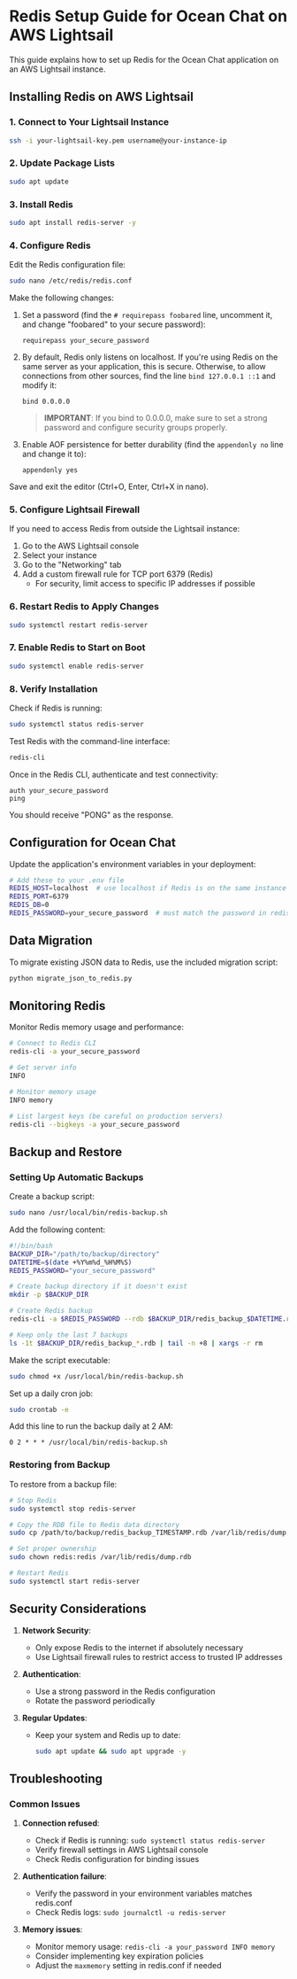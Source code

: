 # Redis Setup Guide for Ocean Chat on AWS Lightsail

This guide explains how to set up Redis for the Ocean Chat application on an AWS Lightsail instance.

## Installing Redis on AWS Lightsail

### 1. Connect to Your Lightsail Instance

```bash
ssh -i your-lightsail-key.pem username@your-instance-ip
```

### 2. Update Package Lists

```bash
sudo apt update
```

### 3. Install Redis

```bash
sudo apt install redis-server -y
```

### 4. Configure Redis

Edit the Redis configuration file:

```bash
sudo nano /etc/redis/redis.conf
```

Make the following changes:

1. Set a password (find the `# requirepass foobared` line, uncomment it, and change "foobared" to your secure password):
   ```
   requirepass your_secure_password
   ```

2. By default, Redis only listens on localhost. If you're using Redis on the same server as your application, this is secure. Otherwise, to allow connections from other sources, find the line `bind 127.0.0.1 ::1` and modify it:
   ```
   bind 0.0.0.0
   ```
   
   > **IMPORTANT**: If you bind to 0.0.0.0, make sure to set a strong password and configure security groups properly.

3. Enable AOF persistence for better durability (find the `appendonly no` line and change it to):
   ```
   appendonly yes
   ```

Save and exit the editor (Ctrl+O, Enter, Ctrl+X in nano).

### 5. Configure Lightsail Firewall

If you need to access Redis from outside the Lightsail instance:

1. Go to the AWS Lightsail console
2. Select your instance
3. Go to the "Networking" tab
4. Add a custom firewall rule for TCP port 6379 (Redis)
   - For security, limit access to specific IP addresses if possible

### 6. Restart Redis to Apply Changes

```bash
sudo systemctl restart redis-server
```

### 7. Enable Redis to Start on Boot

```bash
sudo systemctl enable redis-server
```

### 8. Verify Installation

Check if Redis is running:

```bash
sudo systemctl status redis-server
```

Test Redis with the command-line interface:

```bash
redis-cli
```

Once in the Redis CLI, authenticate and test connectivity:

```
auth your_secure_password
ping
```

You should receive "PONG" as the response.

## Configuration for Ocean Chat

Update the application's environment variables in your deployment:

```bash
# Add these to your .env file
REDIS_HOST=localhost  # use localhost if Redis is on the same instance
REDIS_PORT=6379
REDIS_DB=0
REDIS_PASSWORD=your_secure_password  # must match the password in redis.conf
```

## Data Migration

To migrate existing JSON data to Redis, use the included migration script:

```bash
python migrate_json_to_redis.py
```

## Monitoring Redis

Monitor Redis memory usage and performance:

```bash
# Connect to Redis CLI
redis-cli -a your_secure_password

# Get server info
INFO

# Monitor memory usage
INFO memory

# List largest keys (be careful on production servers)
redis-cli --bigkeys -a your_secure_password
```

## Backup and Restore

### Setting Up Automatic Backups

Create a backup script:

```bash
sudo nano /usr/local/bin/redis-backup.sh
```

Add the following content:

```bash
#!/bin/bash
BACKUP_DIR="/path/to/backup/directory"
DATETIME=$(date +%Y%m%d_%H%M%S)
REDIS_PASSWORD="your_secure_password"

# Create backup directory if it doesn't exist
mkdir -p $BACKUP_DIR

# Create Redis backup
redis-cli -a $REDIS_PASSWORD --rdb $BACKUP_DIR/redis_backup_$DATETIME.rdb

# Keep only the last 7 backups
ls -1t $BACKUP_DIR/redis_backup_*.rdb | tail -n +8 | xargs -r rm
```

Make the script executable:

```bash
sudo chmod +x /usr/local/bin/redis-backup.sh
```

Set up a daily cron job:

```bash
sudo crontab -e
```

Add this line to run the backup daily at 2 AM:

```
0 2 * * * /usr/local/bin/redis-backup.sh
```

### Restoring from Backup

To restore from a backup file:

```bash
# Stop Redis
sudo systemctl stop redis-server

# Copy the RDB file to Redis data directory
sudo cp /path/to/backup/redis_backup_TIMESTAMP.rdb /var/lib/redis/dump.rdb

# Set proper ownership
sudo chown redis:redis /var/lib/redis/dump.rdb

# Restart Redis
sudo systemctl start redis-server
```

## Security Considerations

1. **Network Security**:
   - Only expose Redis to the internet if absolutely necessary
   - Use Lightsail firewall rules to restrict access to trusted IP addresses

2. **Authentication**:
   - Use a strong password in the Redis configuration
   - Rotate the password periodically

3. **Regular Updates**:
   - Keep your system and Redis up to date:
     ```bash
     sudo apt update && sudo apt upgrade -y
     ```

## Troubleshooting

### Common Issues

1. **Connection refused**:
   - Check if Redis is running: `sudo systemctl status redis-server`
   - Verify firewall settings in AWS Lightsail console
   - Check Redis configuration for binding issues

2. **Authentication failure**:
   - Verify the password in your environment variables matches redis.conf
   - Check Redis logs: `sudo journalctl -u redis-server`

3. **Memory issues**:
   - Monitor memory usage: `redis-cli -a your_password INFO memory`
   - Consider implementing key expiration policies
   - Adjust the `maxmemory` setting in redis.conf if needed
